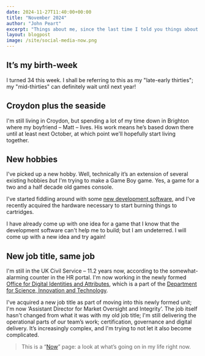 ```yaml
---
date: 2024-11-27T11:40:00+00:00
title: "November 2024"
author: "John Peart"
excerpt: "Things about me, since the last time I told you things about me."
layout: blogpost
image: /site/social-media-now.png
---
```


## It’s my birth-week

I turned 34 this week. I shall be referring to this as my "late-early thirties"; my "mid-thirties" can definitely wait until next year!

## Croydon plus the seaside

I'm still living in Croydon, but spending a lot of my time down in Brighton where my boyfriend – Matt – lives. His work means he’s based down there until at least next October, at which point we'll hopefully start living together.

## New hobbies

I've picked up a new hobby. Well, technically it’s an extension of several existing hobbies *but* I'm trying to make a Game Boy game. Yes, a game for a two and a half decade old games console.

I've started fiddling around with some [new development software](//gbstudio.dev), and I've recently acquired the hardware necessary to start burning things to cartridges.

I have already come up with one idea for a game that I know that the development software can't help me to build; but I am undeterred. I will come up with a new idea and try again!

## New job title, same job

I'm still in the UK Civil Service – 11.2 years now, according to the somewhat-alarming counter in the HR portal. I'm now working in the newly formed [Office for Digital Identities and Attributes](//gov.uk/ofdia), which is a part of the [Department for Science, Innovation and Technology](//www.gov.uk/dsit). 

I've acquired a new job title as part of moving into this newly formed unit; I'm now ‘Assistant Director for Market Oversight and Integrity’. The job itself hasn't changed from what it was with my old job title; I'm still delivering the operational parts of our team’s work; certification, governance and digital delivery. It’s increasingly complex, and I'm trying to not let it also become complicated.

> This is a “[Now](//nownownow.com)” page: a look at what’s going on in my life right now.